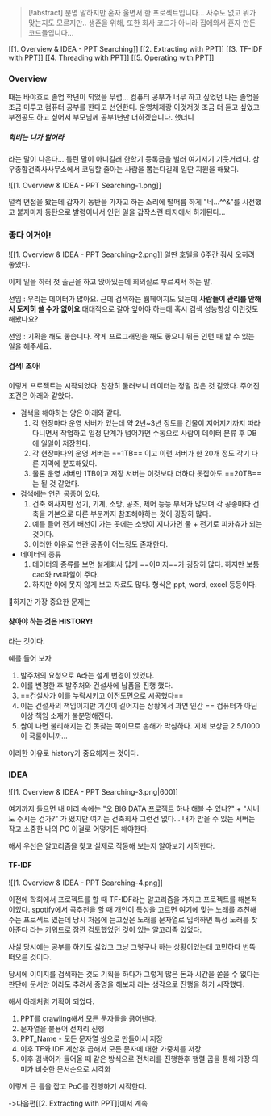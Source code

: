 > [!abstract] 분명 말하지만 혼자 울면서 한 프로젝트입니다... 사수도 없고 뭐가 맞는지도 모르지만.. 생존을 위해, 또한 회사 코드가 아니라 집에와서 혼자 만든 코드들입니다...

[[1. Overview & IDEA - PPT Searching]]
[[2. Extracting with PPT]] 
[[3. TF-IDF with PPT]] 
[[4. Threading with PPT]] 
[[5. Operating with PPT]] 
### Overview

때는 바야흐로 졸업 학년이 되었을 무렵... 컴퓨터 공부가 너무 하고 싶었던 나는 졸업을 조금 미루고 컴퓨터 공부를 한다고 선언한다. 운영체제랑 이것저것 조금 더 듣고 싶었고 부전공도 하고 싶어서 부모님께 공부1년만 더하겠습니다. 했더니

##### 학비는 니가 벌어라

라는 말이 나온다... 틀린 말이 아니길래 한학기 등록금을 벌러 여기저기 기웃거리다. 삼우종합건축사사무소에서 코딩할 줄아는 사람을 뽑는다길래 일딴 지원을 해봤다.

![[1. Overview & IDEA - PPT Searching-1.png]]

덜컥 면접을 봤는데 갑자기 동탄을 가자고 하는 소리에 떨떠름 하게 "네...^^&"를 시전했고 붙자마자 동탄으로 발령이나서 인턴 일을 갑작스런 타지에서 하게된다...

### 좋다 이거야!

![[1. Overview & IDEA - PPT Searching-2.png]]
일딴 호텔을 6주간 줘서 오히려 좋았다. 

이제 일을 하러 첫 출근을 하고 앉아있는데 회의실로 부르셔서 하는 말.

선임 : 우리는 데이터가 많아요. 근데 검색하는 웹페이지도 있는데 **사람들이 관리를 안해서 도저히 쓸 수가 없어요** 대대적으로 갈아 엎어야 하는데 혹시 검색 성능향상 이런것도 해봤나요?

선임 : 기획을 해도 좋습니다. 작게 프로그래밍을 해도 좋으니 뭐든 인턴 때 할 수 있는 일을 해주세요.

#### 검색! 조아!

이렇게 프로젝트는 시작되었다. 찬찬히 둘러보니 데이터는 정말 많은 것 같았다. 주어진 조건은 아래와 같았다.

* 검색을 해야하는 양은 아래와 같다.
	1. 각 현장마다 운영 서버가 있는데 약 2년~3년 정도를 건물이 지어지기까지 따라다니면서 작업하고 일정 단계가 넘어가면 수동으로 사람이 데이터 분류 후 DB에 일일이 저장한다.
	2. 각 현장마다의 운영 서버는 ==1TB== 이고 이런 서버가 한 20개 정도 각기 다른 지역에 분포해있다.
	3. 물론 운영 서버만 1TB이고 저장 서버는 이것보다 더하다 못잡아도 ==20TB==는 될 것 같았다.
* 검색에는 연관 공종이 있다.
	1. 건축 회사지만 전기, 기계, 소방, 공조, 제어 등등 부서가 많으며 각 공종마다 건축을 기본으로 다른 부분까지 참조해야하는 것이 굉장히 많다.
	2. 예를 들어 전기 배선이 가는 곳에는 소방이 지나가면 물 + 전기로 피카츄가 되는 것이다.
	3. 이러한 이유로 연관 공종이 어느정도 존재한다.
* 데이터의 종류
	1. 데이터의 종류를 보면 설계회사 답게 ==이미지==가 굉장히 많다. 하지만 보통 cad와 rvt파일이 주다.
	2. 하지만 이에 못지 않게 보고 자료도 많다. 형식은 ppt, word, excel 등등이다.

하지만 가장 중요한 문제는
#### 찾아야 하는 것은 HISTORY!

라는 것이다.

예를 들어 보자

1. 발주처의 요청으로 A라는 설계 변경이 있었다.
2. 이를 변경한 후 발주처와 건설사에 납품을 진행 했다.
3. ==건설사가 이를 누락시키고 이전도면으로 시공했다==
4. 이는 건설사의 책임이지만 기간이 길어지는 상황에서 과연 인간 == 컴퓨터가 아닌이상 책임 소재가 불분명해진다.
5. 쌈이 나면 불리해지는 건 못찾는 쪽이므로 손해가 막심하다. 지체 보상금 2.5/1000이 국룰이니까...

이러한 이유로 history가 중요해지는 것이다. 


### IDEA

![[1. Overview & IDEA - PPT Searching-3.png|600]]

여기까지 들으면 내 머리 속에는 "오 BIG DATA 프로젝트 하나 해볼 수 있나?" + "서버도 주시는 건가?" 가 떴지만 여기는 건축회사 그런건 없다... 내가 받을 수 있는 서버는 작고 소중한 나의 PC 이걸로 어떻게든 해야한다.

해서 우선은 알고리즘을 찾고 실제로 작동해 보는지 알아보기 시작한다.

#### TF-IDF

![[1. Overview & IDEA - PPT Searching-4.png]]

이전에 학회에서 프로젝트를 할 때 TF-IDF라는 알고리즘을 가지고 프로젝트를 해본적이있다. spotify에서 곡추천을 할 때 개인이 특성을 고르면 여기에 맞는 노래를 추천해 주는 프로젝트 였는데 당시 처음에 듣고싶은 노래를 문자열로 입력하면 특정 노래를 찾아준다 라는 키워드로 잠깐 검토했었던 것이 있는 알고리즘 있었다.

사실 당시에는 공부를 하기도 싫었고 그냥 그렇구나 하는 상황이었는데 고민하다 번뜩 떠오른 것이다.

당시에 이미지를 검색하는 것도 기획을 하다가 그렇게 많은 돈과 시간을 쏟을 수 없다는 판단에 문서만 이라도 추려서 증명을 해보자 라는 생각으로 진행을 하기 시작했다.

해서 아래처럼 기획이 되었다.

1. PPT를 crawling해서 모든 문자들을 긁어낸다.
2. 문자열을 불용어 전처리 진행
3. PPT_Name - 모든 문자열 쌍으로 만들어서 저장
4. 이후 TF와 IDF 계산후 곱해서 모든 문자에 대한 가중치를 저장
5. 이후 검색어가 들어올 때 같은 방식으로 전처리를 진행한후 행렬 곱을 통해 가장 의미가 비슷한 문서순으로 시각화

이렇게 큰 틀을 잡고 PoC를 진행하기 시작한다.

->다음편[[2. Extracting with PPT]]에서 계속
